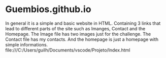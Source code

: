 # Guembios.github.io
In general it is a simple and basic website in HTML.
Containing 3 links that lead to different parts of the site such as Imanges, Contact and the Homepage.
The Image file has two images just for the challenge.
The Contact file has my contacts.
And the homepage is just a homepage with simple informations.
file:///C:/Users/guilh/Documents/vscode/Projeto/Index.html

